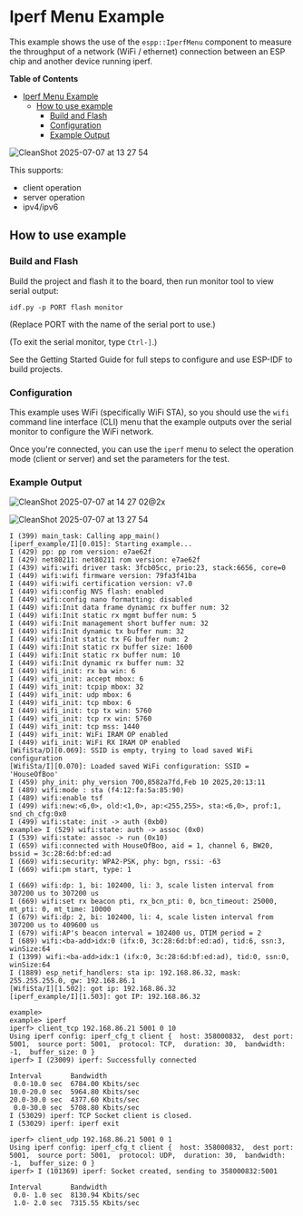 # Iperf Menu Example

This example shows the use of the `espp::IperfMenu` component to measure the
throughput of a network (WiFi / ethernet) connection between an ESP chip and
another device running iperf.

<!-- markdown-toc start - Don't edit this section. Run M-x markdown-toc-refresh-toc -->
**Table of Contents**

- [Iperf Menu Example](#iperf-menu-example)
  - [How to use example](#how-to-use-example)
    - [Build and Flash](#build-and-flash)
    - [Configuration](#configuration)
    - [Example Output](#example-output)

<!-- markdown-toc end -->

![CleanShot 2025-07-07 at 13 27 54](https://github.com/user-attachments/assets/3eedd8e3-b864-4385-9b7b-46d573480e90)

This supports:

- client operation
- server operation
- ipv4/ipv6

## How to use example

### Build and Flash

Build the project and flash it to the board, then run monitor tool to view serial output:

```
idf.py -p PORT flash monitor
```

(Replace PORT with the name of the serial port to use.)

(To exit the serial monitor, type ``Ctrl-]``.)

See the Getting Started Guide for full steps to configure and use ESP-IDF to build projects.

### Configuration

This example uses WiFi (specifically WiFi STA), so you should use the `wifi`
command line interface (CLI) menu that the example outputs over the serial
monitor to configure the WiFi network.

Once you're connected, you can use the `iperf` menu to select the operation mode
(client or server) and set the parameters for the test.

### Example Output

![CleanShot 2025-07-07 at 14 27 02@2x](https://github.com/user-attachments/assets/9053320f-40c6-45b6-9224-9f2c16ca7960)

![CleanShot 2025-07-07 at 13 27 54](https://github.com/user-attachments/assets/3eedd8e3-b864-4385-9b7b-46d573480e90)


```console
I (399) main_task: Calling app_main()
[iperf_example/I][0.015]: Starting example...
I (429) pp: pp rom version: e7ae62f
I (429) net80211: net80211 rom version: e7ae62f
I (439) wifi:wifi driver task: 3fcb05cc, prio:23, stack:6656, core=0
I (449) wifi:wifi firmware version: 79fa3f41ba
I (449) wifi:wifi certification version: v7.0
I (449) wifi:config NVS flash: enabled
I (449) wifi:config nano formatting: disabled
I (449) wifi:Init data frame dynamic rx buffer num: 32
I (449) wifi:Init static rx mgmt buffer num: 5
I (449) wifi:Init management short buffer num: 32
I (449) wifi:Init dynamic tx buffer num: 32
I (449) wifi:Init static tx FG buffer num: 2
I (449) wifi:Init static rx buffer size: 1600
I (449) wifi:Init static rx buffer num: 10
I (449) wifi:Init dynamic rx buffer num: 32
I (449) wifi_init: rx ba win: 6
I (449) wifi_init: accept mbox: 6
I (449) wifi_init: tcpip mbox: 32
I (449) wifi_init: udp mbox: 6
I (449) wifi_init: tcp mbox: 6
I (449) wifi_init: tcp tx win: 5760
I (449) wifi_init: tcp rx win: 5760
I (449) wifi_init: tcp mss: 1440
I (449) wifi_init: WiFi IRAM OP enabled
I (449) wifi_init: WiFi RX IRAM OP enabled
[WifiSta/D][0.069]: SSID is empty, trying to load saved WiFi configuration
[WifiSta/I][0.070]: Loaded saved WiFi configuration: SSID = 'HouseOfBoo'
I (459) phy_init: phy_version 700,8582a7fd,Feb 10 2025,20:13:11
I (489) wifi:mode : sta (f4:12:fa:5a:85:90)
I (489) wifi:enable tsf
I (499) wifi:new:<6,0>, old:<1,0>, ap:<255,255>, sta:<6,0>, prof:1, snd_ch_cfg:0x0
I (499) wifi:state: init -> auth (0xb0)
example> I (529) wifi:state: auth -> assoc (0x0)
I (539) wifi:state: assoc -> run (0x10)
I (659) wifi:connected with HouseOfBoo, aid = 1, channel 6, BW20, bssid = 3c:28:6d:bf:ed:ad
I (669) wifi:security: WPA2-PSK, phy: bgn, rssi: -63
I (669) wifi:pm start, type: 1

I (669) wifi:dp: 1, bi: 102400, li: 3, scale listen interval from 307200 us to 307200 us
I (669) wifi:set rx beacon pti, rx_bcn_pti: 0, bcn_timeout: 25000, mt_pti: 0, mt_time: 10000
I (679) wifi:dp: 2, bi: 102400, li: 4, scale listen interval from 307200 us to 409600 us
I (679) wifi:AP's beacon interval = 102400 us, DTIM period = 2
I (689) wifi:<ba-add>idx:0 (ifx:0, 3c:28:6d:bf:ed:ad), tid:6, ssn:3, winSize:64
I (1399) wifi:<ba-add>idx:1 (ifx:0, 3c:28:6d:bf:ed:ad), tid:0, ssn:0, winSize:64
I (1889) esp_netif_handlers: sta ip: 192.168.86.32, mask: 255.255.255.0, gw: 192.168.86.1
[WifiSta/I][1.502]: got ip: 192.168.86.32
[iperf_example/I][1.503]: got IP: 192.168.86.32

example>
example> iperf
iperf> client_tcp 192.168.86.21 5001 0 10
Using iperf config: iperf_cfg_t client {  host: 358000832,  dest port: 5001,  source port: 5001,  protocol: TCP,  duration: 30,  bandwidth: -1,  buffer_size: 0 }
iperf> I (23009) iperf: Successfully connected

Interval       Bandwidth
 0.0-10.0 sec  6784.00 Kbits/sec
10.0-20.0 sec  5964.80 Kbits/sec
20.0-30.0 sec  4377.60 Kbits/sec
 0.0-30.0 sec  5708.80 Kbits/sec
I (53029) iperf: TCP Socket client is closed.
I (53029) iperf: iperf exit

iperf> client_udp 192.168.86.21 5001 0 1
Using iperf config: iperf_cfg_t client {  host: 358000832,  dest port: 5001,  source port: 5001,  protocol: UDP,  duration: 30,  bandwidth: -1,  buffer_size: 0 }
iperf> I (101369) iperf: Socket created, sending to 358000832:5001

Interval       Bandwidth
 0.0- 1.0 sec  8130.94 Kbits/sec
 1.0- 2.0 sec  7315.55 Kbits/sec
```
